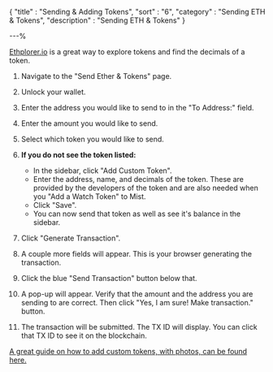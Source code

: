 {
"title"       : "Sending & Adding Tokens",
"sort"        : "6",
"category"    : "Sending ETH & Tokens",
"description" : "Sending ETH & Tokens"
}

---%


[Ethplorer.io](https://ethplorer.io/) is a great way to explore tokens and find the decimals of a token.

1.  Navigate to the "Send Ether & Tokens" page.
2.  Unlock your wallet.
3.  Enter the address you would like to send to in the "To Address:" field.
4.  Enter the amount you would like to send.
5.  Select which token you would like to send.
6.  **If you do not see the token listed:**

      *  In the sidebar, click "Add Custom Token".
      *  Enter the address, name, and decimals of the token. These are provided by the developers of the token and are also needed when you "Add a Watch Token" to Mist.
      *  Click "Save".
      *  You can now send that token as well as see it's balance in the sidebar.

8.  Click "Generate Transaction".
9.  A couple more fields will appear. This is your browser generating the transaction.
10.  Click the blue "Send Transaction" button below that.
11.  A pop-up will appear. Verify that the amount and the address you are sending to are correct. Then click "Yes, I am sure! Make transaction." button.
12.  The transaction will be submitted. The TX ID will display. You can click that TX ID to see it on the blockchain.

[A great guide on how to add custom tokens, with photos, can be found here.](https://blockchaindk.com/2017/02/12/add-custom-token-myetherwallet/)
